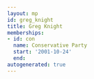 ```yaml
---
layout: mp
id: greg_knight
title: Greg Knight
memberships:
- id: con
  name: Conservative Party
  start: '2001-10-24'
  end: 
autogenerated: true
---
```

